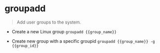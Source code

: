 # groupadd
> Add user groups to the system.

- Create a new Linux group
`groupadd {{group_name}}`

- Create new group with a specific groupid
`groupadd {{group_name}} -g {{group_id}}`
